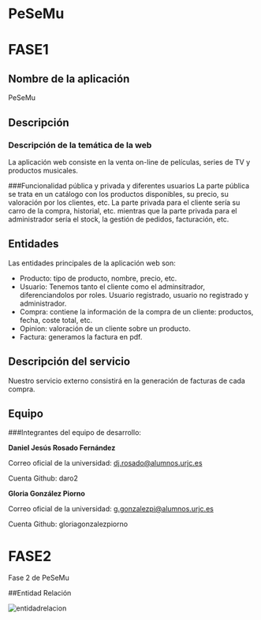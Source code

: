 # PeSeMu
# FASE1
## Nombre de la aplicación
PeSeMu

## Descripción

### Descripción de la temática de la web
La aplicación web consiste en la venta on-line de películas, series de TV y productos musicales.

###Funcionalidad pública y privada y diferentes usuarios
La parte pública se trata en un catálogo con los productos disponibles, su precio, su valoración
por los clientes, etc.
La parte privada para el cliente sería su carro de la compra, historial, etc.
mientras que la parte privada para el administrador sería el stock, la gestión de pedidos,
facturación, etc.

## Entidades

Las entidades principales de la aplicación web son:
* Producto: tipo de producto, nombre, precio, etc.
* Usuario: Tenemos tanto el cliente como el adminsitrador, diferenciandolos por roles. Usuario registrado, usuario no registrado y administrador.
* Compra: contiene la información de la compra de un cliente: productos, fecha, coste total, etc.
* Opinion: valoración de un cliente sobre un producto.
* Factura: generamos la factura en pdf. 

## Descripción del servicio

Nuestro servicio externo consistirá en la generación de facturas de cada compra.

## Equipo
###Integrantes del equipo de desarrollo:

**Daniel Jesús Rosado Fernández**

Correo oficial de la universidad: dj.rosado@alumnos.urjc.es

Cuenta Github: daro2

**Gloria González Piorno**

Correo oficial de la universidad: g.gonzalezpi@alumnos.urjc.es

Cuenta Github: gloriagonzalezpiorno


# FASE2
Fase 2 de PeSeMu

##Entidad Relación 


![entidadrelacion](https://cloud.githubusercontent.com/assets/25226521/22258479/072a9048-e262-11e6-95df-077811828ba3.png)
